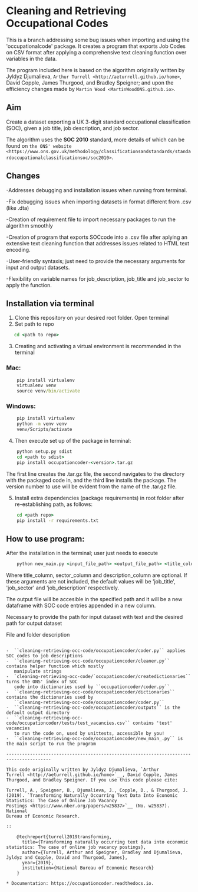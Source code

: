 # Cleaning and Retrieving Occupational Codes

This is a branch addressing some bug issues when importing and using the 'occupationalcode' package. It creates a program that exports Job Codes on CSV format after applying a comprehensive text cleaning function over variables in the data.

The program included here is based on the algorithm originally written by Jyldyz Djumalieva, `Arthur
Turrell <http://aeturrell.github.io/home>`, David Copple, James
Thurgood, and Bradley Speigner; and upon the efficiency changes made by  `Martin Wood <MartinWoodONS.github.io>`. 

## Aim

Create a dataset exporting a UK 3-digit standard occupational classification (SOC), given a job title, job description, and job sector.

The algorithm uses the **SOC 2010** standard, more details of which can
be found on `the ONS'
website <https://www.ons.gov.uk/methodology/classificationsandstandards/standardoccupationalclassificationsoc/soc2010>`.


## Changes

   -Addresses debugging and installation issues when running from terminal. 

   -Fix debugging issues when importing datasets in format different from .csv (like .dta)

   -Creation of requirement file to import necessary packages to run the algorithm smoothly

   -Creation of program that exports SOCcode into a .csv file after aplying an extensive text cleaning function that addresses issues related to HTML text encoding.

   -User-friendly syntaxis; just need to provide the necessary arguments for input and output datasets.

   -Flexibility on variable names for job_description, job_title and job_sector to apply the function.


## Installation via terminal

1. Clone this repository on your desired root folder. Open terminal 
2. Set path to repo

```cmd
   cd <path to repo>
```


3. Creating and activating a virtual environment is recommended in the terminal

### Mac:
```cmd
    pip install virtualenv
    virtualenv venv
    source venv/bin/activate
```

### Windows:
```cmd
    pip install virtualenv
    python -m venv venv
    venv/Scripts/activate
```

4. Then execute set up of the package in terminal:

```cmd
    python setup.py sdist
    cd <path to sdist>
    pip install occupationcoder-<version>.tar.gz
```


The first line creates the .tar.gz file, the second navigates to the
directory with the packaged code in, and the third line installs the
package. The version number to use will be evident from the name of the
.tar.gz file.


5. Install extra dependencies (package requirements) in root folder after re-establishing path, as follows:
```cmd
    cd <path repo>
    pip install -r requirements.txt
```

## How to use program:

After the installation in the terminal; user just needs to execute
```cmd
    python new_main.py <input_file_path> <output_file_path> <title_column> <sector_column> <description_column>
```

Where title_column, sector_column and description_column are optional. If these arguments are not included, the default values will be 'job_title', 'job_sector' and 'job_description' respectively.

The output file will be accesible in the specified path and it will be a new dataframe with SOC code entries appended in a new column. 

Necessary to provide the path for input dataset with text and the desired path for output dataset


File and folder description
~~~~~~~~~~~~~~~~~~~~~~~~~~~

-  ``cleaning-retrieving-occ-code/occupationcoder/coder.py`` applies SOC codes to job descriptions
-  ``cleaning-retrieving-occ-code/occupationcoder/cleaner.py`` contains helper function which mostly
   manipulate strings
-  `cleaning-retrieving-occ-code/`occupationcoder/createdictionaries`` turns the ONS' index of SOC
   code into dictionaries used by ``occupationcoder/coder.py``
-  ``cleaning-retrieving-occ-code/occupationcoder/dictionaries`` contains the dictionaries used by
   ``cleaning-retrieving-occ-code/occupationcoder/coder.py``
-  ``cleaning-retrieving-occ-code/occupationcoder/outputs`` is the default output directory
-  ``cleaning-retrieving-occ-code/occupationcoder/tests/test_vacancies.csv`` contains 'test' vacancies 
   to run the code on, used by unittests, accessible by you!
-  ``cleaning-retrieving-occ-code/occupationcoder/new_main_.py`` is the main script to run the program

---------------------------------------------------------------------------------------

This code originally written by Jyldyz Djumalieva, `Arthur
Turrell <http://aeturrell.github.io/home>`__, David Copple, James
Thurgood, and Bradley Speigner. If you use this code please cite:

Turrell, A., Speigner, B., Djumalieva, J., Copple, D., & Thurgood, J.
(2019). `Transforming Naturally Occurring Text Data Into Economic
Statistics: The Case of Online Job Vacancy
Postings <https://www.nber.org/papers/w25837>`__ (No. w25837). National
Bureau of Economic Research.

::

    @techreport{turrell2019transforming,
      title={Transforming naturally occurring text data into economic statistics: The case of online job vacancy postings},
      author={Turrell, Arthur and Speigner, Bradley and Djumalieva, Jyldyz and Copple, David and Thurgood, James},
      year={2019},
      institution={National Bureau of Economic Research}
    }

* Documentation: https://occupationcoder.readthedocs.io.



